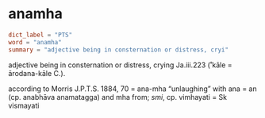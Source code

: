 # anamha

``` toml
dict_label = "PTS"
word = "anamha"
summary = "adjective being in consternation or distress, cryi"
```

adjective being in consternation or distress, crying Ja.iii.223 (˚kāle = ārodana\-kāle C.).

according to Morris J.P.T.S. 1884, 70 = ana\-mha “unlaughing” with ana = an (cp. anabhāva anamatagga) and mha from; *smi*, cp. vimhayati = Sk vismayati

